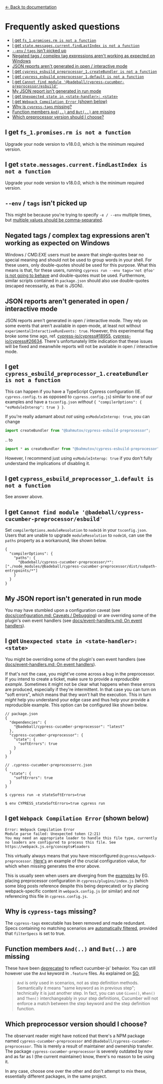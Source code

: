 [← Back to documentation](readme.md)

# Frequently asked questions <!-- omit from toc -->

- [I get `fs_1.promises.rm is not a function`](#i-get-fs_1promisesrm-is-not-a-function)
- [I get `state.messages.current.findLastIndex is not a function`](#i-get-statemessagescurrentfindlastindex-is-not-a-function)
- [`--env` / `tags` isn't picked up](#--env--tags-isnt-picked-up)
- [Negated tags / complex tag expressions aren't working as expected on Windows](#negated-tags--complex-tag-expressions-arent-working-as-expected-on-windows)
- [JSON reports aren't generated in open / interactive mode](#json-reports-arent-generated-in-open--interactive-mode)
- [I get `cypress_esbuild_preprocessor_1.createBundler is not a function`](#i-get-cypress_esbuild_preprocessor_1createbundler-is-not-a-function)
- [I get `cypress_esbuild_preprocessor_1.default is not a function`](#i-get-cypress_esbuild_preprocessor_1default-is-not-a-function)
- [I get `Cannot find module '@badeball/cypress-cucumber-preprocessor/esbuild'`](#i-get-cannot-find-module-badeballcypress-cucumber-preprocessoresbuild)
- [My JSON report isn't generated in run mode](#my-json-report-isnt-generated-in-run-mode)
- [I get `Unexpected state in <state-handler>: <state>`](#i-get-unexpected-state-in-state-handler-state)
- [I get `Webpack Compilation Error` (shown below)](#i-get-webpack-compilation-error-shown-below)
- [Why is `cypress-tags` missing?](#why-is-cypress-tags-missing)
- [Function members `And(..)` and `But(..)` are missing](#function-members-and-and-but-are-missing)
- [Which preprocessor version should I choose?](#which-preprocessor-version-should-i-choose)

<!-- Node requirements -->

## I get `fs_1.promises.rm is not a function`

Upgrade your node version to v18.0.0, which is the minimum required version.

## I get `state.messages.current.findLastIndex is not a function`

Upgrade your node version to v18.0.0, which is the minimum required version.

<!-- Cypress oddities -->

## `--env` / `tags` isn't picked up

This might be because you're trying to specify `-e / --env` multiple times, but [multiple values should be comma-separated](https://docs.cypress.io/guides/guides/command-line#cypress-run-env-lt-env-gt).

## Negated tags / complex tag expressions aren't working as expected on Windows

Windows / CMD.EXE users must be aware that single-quotes bear no special meaning and should not be used to group words in your shell. For these users, only double-quotes should be used for this purpose. What this means is that, for these users, running `cypress run --env tags='not @foo'` <ins>is not going to behave</ins> and double-quotes must be used. Furthermore, similar scripts contained in `package.json` should also use double-quotes (escaped necessarily, as that is JSON).

## JSON reports aren't generated in open / interactive mode

JSON reports aren't generated in open / interactive mode. They rely on some events that aren't available in open-mode, at least not without `experimentalInteractiveRunEvents: true`. However, this experimental flag broke some time ago, ref. [cypress-io/cypress#18955](https://github.com/cypress-io/cypress/issues/18955), [cypress-io/cypress#26634](https://github.com/cypress-io/cypress/issues/26634). There's unfortunately little indication that these issues will be fixed and meanwhile reports will not be available in open / interactive mode.

<!-- TypeScript related -->

## I get `cypress_esbuild_preprocessor_1.createBundler is not a function`

This can happen if you have a TypeScript Cypress configuration (IE. `cypress.config.ts` as opposed to `cypress.config.js`) similar to one of our examples and have a `tsconfig.json` _without_ `{ "compilerOptions": { "esModuleInterop": true } }`.

If you're really adamant about _not_ using `esModuleInterop: true`, you can change

```ts
import createBundler from "@bahmutov/cypress-esbuild-preprocessor";
```

.. to

```ts
import * as createBundler from "@bahmutov/cypress-esbuild-preprocessor";
```

However, I recommend just using `esModuleInterop: true` if you don't fully understand the implications of disabling it.

## I get `cypress_esbuild_preprocessor_1.default is not a function`

See answer above.

## I get `Cannot find module '@badeball/cypress-cucumber-preprocessor/esbuild'`

Set `compilerOptions.moduleResolution` to `node16` in your `tsconfig.json`. Users that are unable to upgrade `moduleResolution` to `node16`, can use the `paths` property as a workaround, like shown below.

```
{
  "compilerOptions": {
    "paths": {
      "@badeball/cypress-cucumber-preprocessor/*": ["./node_modules/@badeball/cypress-cucumber-preprocessor/dist/subpath-entrypoints/*"]
    }
  }
}
```

<!-- On event handlers -->

## My JSON report isn't generated in run mode

You may have stumbled upon a configuration caveat (see [docs/configuration.md: Caveats / Debugging](configuration.md#caveats--debugging)) or are overriding some of the plugin's own event handlers (see [docs/event-handlers.md: On event handlers](https://github.com/badeball/cypress-cucumber-preprocessor/blob/master/docs/event-handlers.md)).

## I get `Unexpected state in <state-handler>: <state>`

You might be overriding some of the plugin's own event handlers (see [docs/event-handlers.md: On event handlers](https://github.com/badeball/cypress-cucumber-preprocessor/blob/master/docs/event-handlers.md)).

If that's not the case, you might've come across a bug in the preprocessor. If you intend to create a ticket, make sure to provide a *reproducible example*. Sometimes it might not be clear what happens when these errors are produced, especially if they're intermittent. In that case you can turn on "soft errors", which means that they *won't* halt the execution. This in turn *might* help you understand your edge case and thus help your provide a reproducible example. This option can be configured like shown below.

```
// package.json
{
  "dependencies": {
    "@badeball/cypress-cucumber-preprocessor": "latest"
  },
  "cypress-cucumber-preprocessor": {
    "state": {
      "softErrors": true
    }
  }
}
```

```
// .cypress-cucumber-preprocessorrc.json
{
  "state": {
    "softErrors": true
  }
}
```

```
$ cypress run -e stateSoftErrors=true
```

```
$ env CYPRESS_stateSoftErrors=true cypress run
```

<!-- Configuration issues -->

## I get `Webpack Compilation Error` (shown below)

```
Error: Webpack Compilation Error
Module parse failed: Unexpected token (2:21)
You may need an appropriate loader to handle this file type, currently no loaders are configured to process this file. See https://webpack.js.org/concepts#loaders
```

This virtually always means that you have misconfigured `@cypress/webpack-preprocessor`. [Here's](https://github.com/badeball/cypress-cucumber-preprocessor/blob/v20.1.0/examples/webpack-cjs/cypress.config.js#L20-L28) an example of the crucial configuration value, for which when missing generates the error above.

This is usually seen when users are diverging from the [examples](https://github.com/badeball/cypress-cucumber-preprocessor/tree/master/examples) by EG. placing preprocessor configuration in `cypress/plugins/index.js` (which some blog posts reference despite this being deprecated) or by placing webpack-specific content in `webpack.config.js` (or similar) and *not* referencing this file in `cypress.config.js`.

<!-- Feature deprecations -->

## Why is `cypress-tags` missing?

The `cypress-tags` executable has been removed and made redundant. Specs containing no matching scenarios are [automatically filtered](https://github.com/badeball/cypress-cucumber-preprocessor/blob/master/docs/tags.md#running-a-subset-of-scenarios), provided that `filterSpecs` is set to true.

## Function members `And(..)` and `But(..)` are missing

These have been [deprecated](https://github.com/badeball/cypress-cucumber-preprocessor/issues/821) to reflect cucumber-js' behavior. You can still however use the `And` keyword in `.feature` files. As explained on [SO](https://stackoverflow.com/questions/24747464/how-to-use-and-in-a-gherkin-using-cucumber-js#comment38690100_24748612),

> `And` is only used in scenarios, not as step definition methods. Semantically it means "same keyword as in previous step"; technically it is just another step. In fact, you can use `Given()`, `When()` and `Then()` interchangeably in your step definitions, Cucumber will not enforce a match between the step keyword and the step definition function.

## Which preprocessor version should I choose?

The observant reader might have noticed that there's a NPM package named `cypress-cucumber-preprocessor` and `@badeball/cypress-cucumber-preprocessor`. This is merely a result of maintainer and ownership transfer. The package `cypress-cucumber-preprocessor` is severely outdated by now and as far as I (the current maintainer) know, there's no reason to be using it.

In any case, choose one over the other and don't attempt to mix these, essentially different packages, in the same project.
